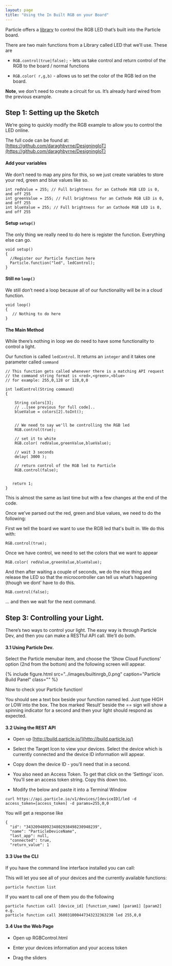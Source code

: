 ```yaml
---
layout: page
title: "Using the In Built RGB on your Board"
---
```



Particle offers a [library](../libraries) to control the RGB LED that’s built into the Particle board.

There are two main functions from a Library called LED that we’ll use. These are

* <code>RGB.control(true|false);</code> - lets us take control and return control of the RGB to the board / normal functions 

* <code>RGB.color( r,g,b)</code> - allows us to set the color of the RGB led on the board.

__Note__, we don’t need to create a circuit for us. It’s already hard wired from the previous example.

## Step 1: Setting up the Sketch 

We’re going to quickly modify the RGB example to allow you to control the LED online. 

The full code can be found at: [https://github.com/daraghbyrne/DesigningIoT](https://github.com/daraghbyrne/DesigningIoT)

####  Add your variables

We don’t need to map any pins for this, so we just create variables to store your red, green and blue values like so.

````
int redValue = 255; // Full brightness for an Cathode RGB LED is 0, and off 255
int greenValue = 255; // Full brightness for an Cathode RGB LED is 0, and off 255
int blueValue = 255; // Full brightness for an Cathode RGB LED is 0, and off 255
````

#### Setup <code>setup()</code>

The only thing we really need to do here is register the function. Everything else can go. 

````
void setup()
{
  //Register our Particle function here
  Particle.function("led", ledControl);
}
````

####  Still no <code>loop()</code>

We still don’t need a loop because all of our functionality will be in a cloud function.


````
void loop()
{
   // Nothing to do here
}
````


#### The Main Method

While there’s nothing in loop we do need to have some functionality to control a light. 

Our function is called <code>ledControl</code>. It returns an <code>integer</code> and it takes one parameter called <code>command</code>

````
// This function gets called whenever there is a matching API request
// the command string format is <red>,<green>,<blue>
// for example: 255,0,128 or 128,0,0

int ledControl(String command)
{

    String colors[3];
    // ..[see previous for full code]..
    blueValue = colors[2].toInt();


    // We need to say we'll be controlling the RGB led
    RGB.control(true);

    // set it to white
    RGB.color( redValue,greenValue,blueValue);

    // wait 3 seconds
    delay( 3000 );

    // return control of the RGB led to Particle
    RGB.control(false);


   return 1;
}
````


This is almost the same as last time but with a few changes at the end of the code.

Once we’ve parsed out the red, green and blue values, we need to do the following:

First we tell the board we want to use the RGB led that's built in. We do this with:

````
RGB.control(true);
````

Once we  have control, we need to set the colors that we want to appear

````
RGB.color( redValue,greenValue,blueValue);
````

And then after waiting a couple of seconds, we do the nice thing and release the LED so that the microcontroller can tell us what’s happening (though we dont’ have to do this. 

````
RGB.control(false);
````

… and then we wait for the next command.

## Step 3: Controlling your Light.

There’s two ways to control your light. The easy way is through Particle Dev, and then you can make a RESTful API call. We’ll do both.

#### 3.1 Using Particle Dev.

Select the Particle menubar item, and choose the ‘Show Cloud Functions’ option (2nd from the bottom) and the following screen will appear. 


{% include figure.html src="../images/builtinrgb_0.png" caption="Particle Build Panel" class="" %}

Now to check your Particle function! 

You should see a text box beside your function named led. Just type HIGH or LOW into the box. The box marked ‘Result’ beside the == sign will show a spinning indicator for a second and then your light should respond as expected.

#### 3.2  Using the REST API

* Open up [http://build.particle.io/](http://build.particle.io/)

* Select the Target Icon to view your devices. Select the device which is currently connected and the device ID information will appear.

* Copy down the device ID - you’ll need that in a second.

* You also need an Access Token. To get that click on the ‘Settings’ icon. You’ll see an access token string. Copy this down too.

* Modify the below and paste it into a Terminal Window

````
curl https://api.particle.io/v1/devices/[deviceID]/led -d access_token=[access_token] -d params=255,0,0
````


You will get a response like

````
{
  "id": "3432094809234802938498230948239",
  "name": "ParticleDeviceName",
  "last_app": null,
  "connected": true,
  "return_value": 1
````

####  3.3 Use the CLI

If you have the command line interface installed you can call: 

This will let you see all of your devices and the currently available functions:
````
particle function list
````

If you want to call one of them you do the following

````
particle function call [device_id] [function_name] [param1] [param2]
e.g.
particle function call 360031000447343232363230 led 255,0,0

````

####  3.4 Use the Web Page

* Open up RGBControl.html 

* Enter your devices information and your access token

* Drag the sliders

